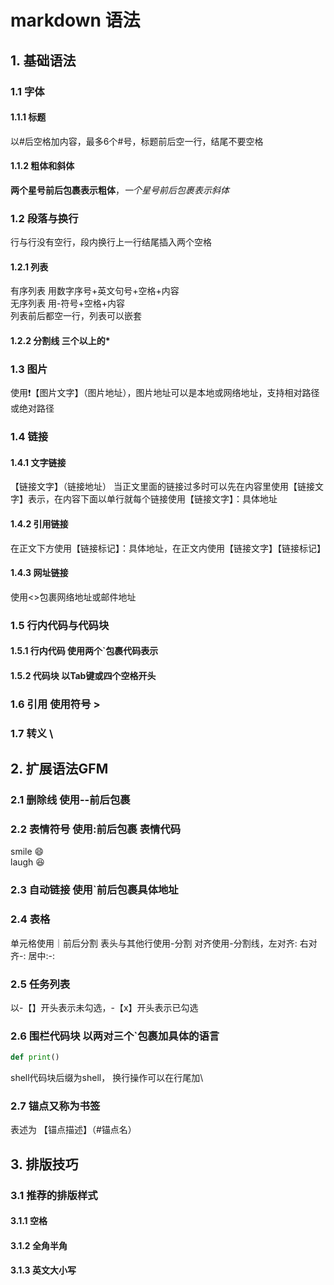 # markdown 语法

## 1. 基础语法

### 1.1 字体

#### 1.1.1 标题

以#后空格加内容，最多6个#号，标题前后空一行，结尾不要空格

#### 1.1.2 粗体和斜体

**两个星号前后包裹表示粗体**，*一个星号前后包裹表示斜体*

### 1.2 段落与换行

行与行没有空行，段内换行上一行结尾插入两个空格

#### 1.2.1 列表

有序列表 用数字序号+英文句号+空格+内容  
无序列表 用-符号+空格+内容  
列表前后都空一行，列表可以嵌套

#### 1.2.2 分割线 三个以上的*

### 1.3 图片

使用❗️【图片文字】（图片地址），图片地址可以是本地或网络地址，支持相对路径或绝对路径

### 1.4 链接

#### 1.4.1 文字链接

【链接文字】（链接地址）
当正文里面的链接过多时可以先在内容里使用【链接文字】表示，在内容下面以单行就每个链接使用【链接文字】：具体地址

#### 1.4.2 引用链接

在正文下方使用【链接标记】：具体地址，在正文内使用【链接文字】【链接标记】

#### 1.4.3 网址链接

使用<>包裹网络地址或邮件地址

### 1.5 行内代码与代码块

#### 1.5.1 行内代码 使用两个`包裹代码表示

#### 1.5.2 代码块 以Tab键或四个空格开头

### 1.6 引用 使用符号 >

### 1.7 转义 \

## 2. 扩展语法GFM

### 2.1 删除线 使用--前后包裹

### 2.2 表情符号 使用:前后包裹 表情代码

smile  :smile:  
laugh  :laughing:  

### 2.3 自动链接 使用`前后包裹具体地址

### 2.4 表格 

单元格使用｜前后分割 
表头与其他行使用-分割
对齐使用-分割线，左对齐: 右对齐-: 居中:-:

### 2.5 任务列表
  以-【】开头表示未勾选，-【x】开头表示已勾选

### 2.6 围栏代码块 以两对三个`包裹加具体的语言

```python
def print()
```
shell代码块后缀为shell， 换行操作可以在行尾加\

### 2.7 锚点又称为书签

表述为 【锚点描述】（#锚点名）

## 3. 排版技巧

### 3.1 推荐的排版样式

#### 3.1.1 空格

#### 3.1.2 全角半角

#### 3.1.3 英文大小写
